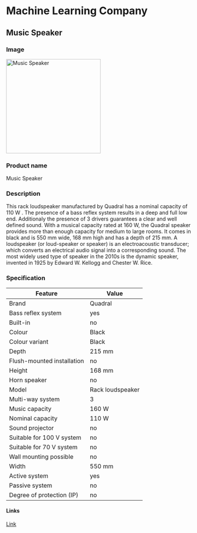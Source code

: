 # Machine Learning Company

## Music Speaker

### Image
<img src="https://i.imgur.com/KWgAaDO.jpg" alt="Music Speaker" width="256" height="256">

### Product name
Music Speaker

### Description
This rack loudspeaker manufactured by Quadral has a nominal capacity of 110 W . The presence of a bass reflex system results in a deep and full low end. Additionaly the presence of 3 drivers guarantees a clear and well defined sound. With a musical capacity rated at 160 W, the Quadral speaker provides more than enough capacity for medium to large rooms. It comes in black and is 550 mm wide, 168 mm high and has a depth of 215 mm. A loudspeaker (or loud-speaker or speaker) is an electroacoustic transducer; which converts an electrical audio signal into a corresponding sound. The most widely used type of speaker in the 2010s is the dynamic speaker, invented in 1925 by Edward W. Kellogg and Chester W. Rice.

### Specification

Feature | Value
------------ | -------------
Brand | Quadral
Bass reflex system | yes
Built-in | no
Colour | Black
Colour variant | Black
Depth | 215 mm
Flush-mounted installation | no
Height | 168 mm
Horn speaker | no
Model | Rack loudspeaker
Multi-way system | 3
Music capacity | 160 W
Nominal capacity | 110 W
Sound projector | no
Suitable for 100 V system | no
Suitable for 70 V system | no
Wall mounting possible | no
Width | 550 mm
Active system | yes
Passive system | no
Degree of protection (IP) | no

#### Links 
[Link](https://andyleezaizai.github.io/Music-Speaker/)
